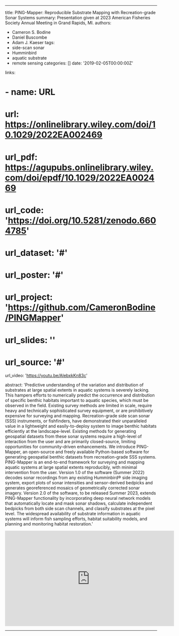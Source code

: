 
---
title: PING-Mapper: Reproducible Substrate Mapping with Recreation-grade Sonar Systems
summary: Presentation given at 2023 American Fisheries Society Annual Meeting in Grand Rapids, MI.
authors: 
- Cameron S. Bodine
- Daniel Buscombe
- Adam J. Kaeser
tags:
- side-scan sonar
- Humminbird
- aquatic substrate
- remote sensing
categories: []
date: '2019-02-05T00:00:00Z'

links:
# - name: URL
#   url: https://onlinelibrary.wiley.com/doi/10.1029/2022EA002469
# url_pdf: https://agupubs.onlinelibrary.wiley.com/doi/epdf/10.1029/2022EA002469
# url_code: 'https://doi.org/10.5281/zenodo.6604785'
# url_dataset: '#'
# url_poster: '#'
# url_project: 'https://github.com/CameronBodine/PINGMapper'
# url_slides: ''
# url_source: '#'
url_video: 'https://youtu.be/AlebxkKn83c'

abstract: 'Predictive understanding of the variation and distribution of substrates at large spatial extents in aquatic systems is severely lacking. This hampers efforts to numerically predict the occurrence and distribution of specific benthic habitats important to aquatic species, which must be observed in the field. Existing survey methods are limited in scale, require heavy and technically sophisticated survey equipment, or are prohibitively expensive for surveying and mapping. Recreation-grade side scan sonar (SSS) instruments, or fishfinders, have demonstrated their unparalleled value in a lightweight and easily-to-deploy system to image benthic habitats efficiently at the landscape-level. Existing methods for generating geospatial datasets from these sonar systems require a high-level of interaction from the user and are primarily closed-source, limiting opportunities for community-driven enhancements. We introduce PING-Mapper, an open-source and freely available Python-based software for generating geospatial benthic datasets from recreation-grade SSS systems. PING-Mapper is an end-to-end framework for surveying and mapping aquatic systems at large spatial extents reproducibly, with minimal intervention from the user. Version 1.0 of the software (Summer 2022) decodes sonar recordings from any existing Humminbird® side imaging system, export plots of sonar intensities and sensor-derived bedpicks and generates georeferenced mosaics of geometrically corrected sonar imagery. Version 2.0 of the software, to be released Summer 2023, extends PING-Mapper functionality by incorporating deep neural network models that automatically locate and mask sonar shadows, calculate independent bedpicks from both side scan channels, and classify substrates at the pixel level. The widespread availability of substrate information in aquatic systems will inform fish sampling efforts, habitat suitability models, and planning and monitoring habitat restoration.'

<iframe width="560" height="315" src="https://www.youtube.com/embed/AlebxkKn83c?si=Mg_PVwRHhrWo2dQM" title="YouTube video player" frameborder="0" allow="accelerometer; autoplay; clipboard-write; encrypted-media; gyroscope; picture-in-picture; web-share" allowfullscreen></iframe>


---

